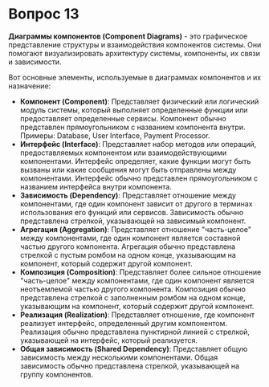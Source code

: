 # Вопрос 13

**Диаграммы компонентов (Component Diagrams)** - это графическое представление структуры и взаимодействия компонентов системы. Они помогают визуализировать архитектуру системы, компоненты, их связи и зависимости.

Вот основные элементы, используемые в диаграммах компонентов и их назначение:
* **Компонент (Component)**: Представляет физический или логический модуль системы, который выполняет определенные функции или предоставляет определенные сервисы. Компонент обычно представлен прямоугольником с названием компонента внутри. Примеры: Database, User Interface, Payment Processor.
* **Интерфейс (Interface)**: Представляет набор методов или операций, предоставляемых компонентом или взаимодействующими компонентами. Интерфейс определяет, какие функции могут быть вызваны или какие сообщения могут быть отправлены между компонентами. Интерфейс обычно представлен прямоугольником с названием интерфейса внутри компонента.
* **Зависимость (Dependency)**: Представляет отношение между компонентами, где один компонент зависит от другого в терминах использования его функций или сервисов. Зависимость обычно представлена стрелкой, указывающей на зависимый компонент.
* **Агрегация (Aggregation)**: Представляет отношение "часть-целое" между компонентами, где один компонент является составной частью другого компонента. Агрегация обычно представлена стрелкой с пустым ромбом на одном конце, указывающим на компонент, который содержит другой компонент.
* **Композиция (Composition)**: Представляет более сильное отношение "часть-целое" между компонентами, где один компонент является неотъемлемой частью другого компонента. Композиция обычно представлена стрелкой с заполненным ромбом на одном конце, указывающим на компонент, который содержит другой компонент.
* **Реализация (Realization)**: Представляет отношение, где компонент реализует интерфейс, определенный другим компонентом. Реализация обычно представлена пунктирной линией с стрелкой, указывающей на интерфейс, который реализуется.
* **Общая зависимость (Shared Dependency)**: Представляет общую зависимость между несколькими компонентами. Общая зависимость обычно представлена стрелкой, указывающей на группу компонентов.